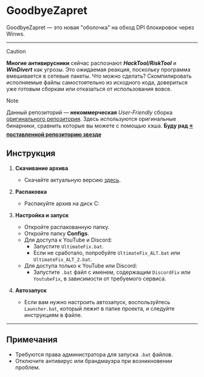 # GoodbyeZapret

GoodbyeZapret — это новая "оболочка" на обход DPI блокировок через Winws.

---

> [!caution]  
> **Многие антивирусники** сейчас распознают ***HackTool/RiskTool*** и ***WinDivert*** как угрозы. Это ожидаемая реакция, поскольку программа вмешивается в сетевые пакеты. Что можно сделать? Скомпилировать исполняемые файлы самостоятельно из исходного кода, довериться уже готовым сборкам или отказаться от использования вовсе.

> [!NOTE]  
> Данный репозиторий — **некоммерческая** *User-Friendly* сборка [оригинального репозитория](https://github.com/bol-van/zapret). Здесь используются оригинальные бинарники, сравнить которые вы можете с помощью хэша.
> **Буду рад [⭐ поставленной репозиторию звезде](https://github.com/ALFiX01/GoodbyeZapret/stargazers)**

## Инструкция

1. **Скачивание архива**
   - Скачайте актуальную версию [здесь](https://github.com/ALFiX01/GoodbyeZapret/raw/refs/heads/main/Files/GoodbyeZapret.zip).

2. **Распаковка**
   - Распакуйте архив на диск C:

3. **Настройка и запуск**
   - Откройте распакованную папку.
   - Откройте папку **Configs**.
   - Для доступа к YouTube и Discord:
     - Запустите `UltimateFix.bat`.
     - Если не сработало, попробуйте `UltimateFix_ALT.bat` или `UltimateFix_ALT_2.bat`.
   - Для доступа только к YouTube или Discord:
     - Запустите `.bat` файл с именем, содержащим `DiscordFix` или `YoutubeFix`, в зависимости от требуемого сервиса.  

4. **Автозапуск**
   - Если вам нужно настроить автозапуск, воспользуйтесь `Launcher.bat`, который лежит в папке проекта, и следуйте инструкциям в файле.

---

## Примечания

- Требуются права администратора для запуска `.bat` файлов.
- Отключите антивирус или брандмауэра при возникновении проблем.

